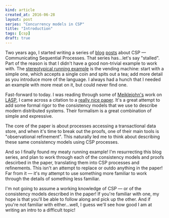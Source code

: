 ```yaml
---
kind: article
created_at: 2016-06-28
layout: post
series: "Concurrency models in CSP"
title: "Introduction"
tags: [csp]
draft: true
---
```


Two years ago, I started writing a series of [blog](/2014/01/07/intro-to-csp/)
[posts](/2014/02/csp-basics/) about CSP — Communicating Sequential Processes.
That series has...let's say "stalled".  Part of the reason is that I didn't have
a good non-trivial example to work with.  The [stereotypical running
example](https://en.wikipedia.org/wiki/Communicating_sequential_processes#Examples)
is the vending machine: start with a simple one, which accepts a single coin and
spits out a tea; add more detail as you introduce more of the language.  I
always had a hunch that I needed an example with more meat on it, but could
never find one.

Fast-forward to today.  I was reading through some of
[Meiklejohn's](https://christophermeiklejohn.com/) work on
[LASP](http://lasp-lang.org/), I came across a citation to a [really nice
paper](http://drops.dagstuhl.de/opus/volltexte/2015/5375/).  It's a great
attempt to add some formal rigor to the consistency models that we use to
describe modern distributed systems.  Their formalism is a great combination of
simple and expressive.

The core of the paper is about processes accessing a transactional data store,
and when it's time to break out the proofs, one of their main tools is
"observational refinement".  This naturally led me to think about describing
these same consistency models using CSP processes.

And so I finally found my meaty running example!  I'm resurrecting this blog
series, and plan to work through each of the consistency models and proofs
descirbed in the paper, translating them into CSP processes and refinements.
This isn't an attempt to replace or outdo anything in the paper!  Far from it —
it's my attempt to use something more familiar to work through the details of
something less familiar.

I'm not going to assume a working knowledge of CSP — or of the consistency
models described in the paper!  If you're familiar with one, my hope is that
you'll be able to follow along and pick up the other.  And if you're not
familiar with either...well, I guess we'll see how good I am at writing an intro
to a difficult topic!
